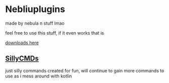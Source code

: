 # Nebliuplugins

made by nebula n stuff lmao

feel free to use this stuff, if it even works that is

[downloads here](https://github.com/Nebul0x/Nebliuplugins/tree/Nebliuplugins)


## <ins>SillyCMDs</ins>
just silly commands created for fun, will continue to gain more commands to use as i mess around with kotlin
